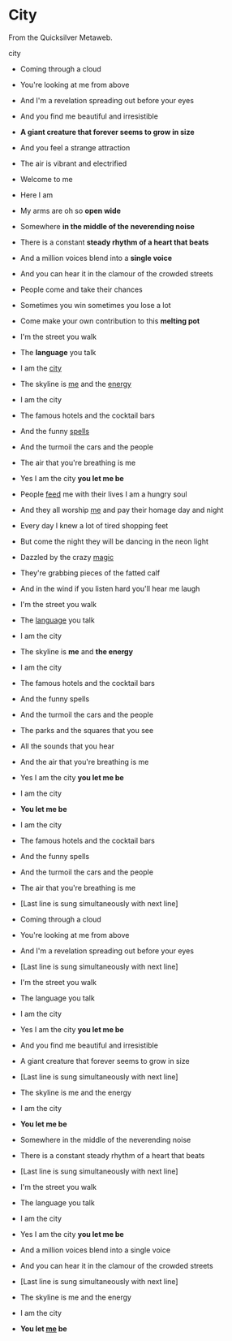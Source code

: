 
# City

From the Quicksilver Metaweb.

 city 

* Coming through a cloud
* You're looking at me from above
* And I'm a revelation spreading out before your eyes
* And you find me beautiful and irresistible
* **A giant creature that forever seems to grow in size**
* And you feel a strange attraction
* The air is vibrant and electrified
* Welcome to me
* Here I am
* My arms are oh so **open wide**


* Somewhere **in the middle of the neverending noise**
* There is a constant **steady rhythm of a heart that beats**
* And a million voices blend into a **single voice**
* And you can hear it in the clamour of the crowded streets
* People come and take their chances
* Sometimes you win sometimes you lose a lot
* Come make your own contribution to this **melting pot**


* I'm the street you walk
* The **language** you talk
* I am the [city](/city)
* The skyline is [me](/me) and the [energy](/energy)
* I am the city
* The famous hotels and the cocktail bars
* And the funny [spells](/spells)
* And the turmoil the cars and the people
* The air that you're breathing is me
* Yes I am the city **you let me be**


* People [feed](/feed) me with their lives I am a hungry soul
* And they all worship [me](/me) and pay their homage day and night
* Every day I knew a lot of tired shopping feet
* But come the night they will be dancing in the neon light
* Dazzled by the crazy [magic](/magic)
* They're grabbing pieces of the fatted calf
* And in the wind if you listen hard you'll hear me laugh


* I'm the street you walk
* The [language](/language) you talk
* I am the city
* The skyline is **me** and **the energy**
* I am the city
* The famous hotels and the cocktail bars
* And the funny spells
* And the turmoil the cars and the people
* The parks and the squares that you see
* All the sounds that you hear
* And the air that you're breathing is me
* Yes I am the city **you let me be**


* I am the city
* **You let me be**
* I am the city


* The famous hotels and the cocktail bars
* And the funny spells
* And the turmoil the cars and the people
* The air that you're breathing is me


* [Last line is sung simultaneously with next line]


* Coming through a cloud
* You're looking at me from above
* And I'm a revelation spreading out before your eyes


* [Last line is sung simultaneously with next line]


* I'm the street you walk
* The language you talk
* I am the city
* Yes I am the city **you let me be**


* And you find me beautiful and irresistible
* A giant creature that forever seems to grow in size


* [Last line is sung simultaneously with next line]


* The skyline is me and the energy
* I am the city


* **You let me be**


* Somewhere in the middle of the neverending noise
* There is a constant steady rhythm of a heart that beats


* [Last line is sung simultaneously with next line]


* I'm the street you walk
* The language you talk
* I am the city
* Yes I am the city **you let me be**


* And a million voices blend into a single voice
* And you can hear it in the clamour of the crowded streets


* [Last line is sung simultaneously with next line]


* The skyline is me and the energy
* I am the city


* **You let [me](/me) be**
